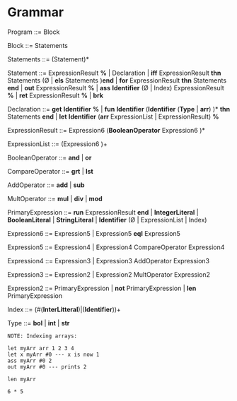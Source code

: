 # Grammar

Program ::= Block

Block ::= Statements

Statements ::= (Statement)\*

Statement ::= ExpressionResult **%**
| Declaration
| **iff** ExpressionResult **thn** Statements (Ø | **els** Statements )**end**
| **for** ExpressionResult **thn** Statements **end**
| **out** ExpressionResult **%**
| **ass** **Identifier** (Ø | Index) ExpressionResult **%**
| **ret** ExpressionResult **%**
| **brk**

Declaration ::= **get** **Identifier** **%**
| **fun** **Identifier** (**Identifier** (**Type** | **arr**) )\* **thn** Statements **end**
| **let** **Identifier** (**arr** ExpressionList | ExpressionResult) **%**

ExpressionResult ::= Expression6 (**BooleanOperator** Expression6 )\*

ExpressionList ::= (Expression6 )+

BooleanOperator ::= **and** | **or**

CompareOperator ::= **grt** | **lst**

AddOperator ::= **add** | **sub**

MultOperator ::= **mul** | **div** | **mod**

PrimaryExpression ::= **run** ExpressionResult **end**
| **IntegerLiteral**
| **BooleanLiteral**
| **StringLiteral**
| **Identifier** (Ø | ExpressionList | Index)

Expression6 ::= Expression5 | Expression5 **eql** Expression5

Expression5 ::= Expression4 | Expression4 CompareOperator Expression4

Expression4 ::= Expression3 | Expression3 AddOperator Expression3

Expression3 ::= Expression2 | Expression2 MultOperator Expression2

Expression2 ::= PrimaryExpression | **not** PrimaryExpression | **len** PrimaryExpression

Index ::= (#(**InterLitteral**)|(**Identifier**))+

Type ::= **bol** | **int** | **str**

```
NOTE: Indexing arrays:

let myArr arr 1 2 3 4
let x myArr #0 --- x is now 1
ass myArr #0 2
out myArr #0 --- prints 2

len myArr

6 * 5

```
